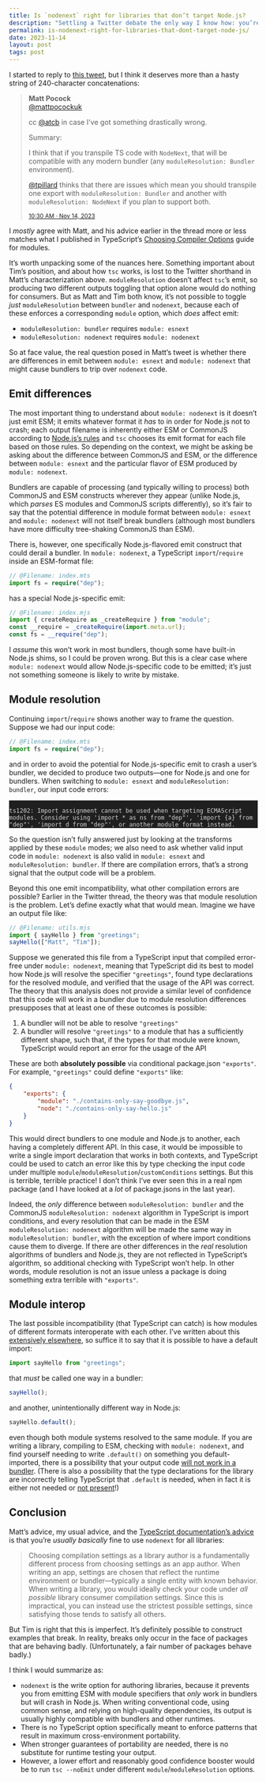 ```yaml
---
title: Is `nodenext` right for libraries that don’t target Node.js?
description: "Settling a Twitter debate the only way I know how: you’re both right, but not as right as me."
permalink: is-nodenext-right-for-libraries-that-dont-target-node-js/
date: 2023-11-14
layout: post
tags: post
---
```


I started to reply to [this tweet](https://twitter.com/mattpocockuk/status/1724495021745860793), but I think it deserves more than a hasty string of 240-character concatenations:

<blockquote class="rounded-lg bg-[var(--color-fg05)] p2 md:p4">
<div class="font-grotesk">

**Matt Pocock**  
<a class="text-textSecondary" href="https://twitter.com/mattpocockuk">@mattpocockuk</a>

</div>

cc [@atcb](https://twitter.com/atcb) in case I've got something drastically wrong.

Summary:

I think that if you transpile TS code with `NodeNext`, that will be compatible with any modern bundler (any `moduleResolution: Bundler` environment).

[@tpillard](https://twitter.com/tpillard) thinks that there are issues which mean you should transpile one export with `moduleResolution: Bundler` and another with `moduleResolution: NodeNext` if you plan to support both.

<small class="font-grotesk text-textSecondary">
<a href="https://twitter.com/mattpocockuk/status/1724495021745860793">10:30 AM · Nov 14, 2023</a>
</small>
</blockquote>

I _mostly_ agree with Matt, and his advice earlier in the thread more or less matches what I published in TypeScript’s [Choosing Compiler Options](https://www.typescriptlang.org/docs/handbook/modules/guides/choosing-compiler-options.html#im-writing-a-library) guide for modules.

It’s worth unpacking some of the nuances here. Something important about Tim’s position, and about how `tsc` works, is lost to the Twitter shorthand in Matt’s characterization above. `moduleResolution` doesn’t affect `tsc`’s emit, so producing two different outputs toggling that option alone would do nothing for consumers. But as Matt and Tim both know, it’s not possible to toggle _just_ `moduleResolution` between `bundler` and `nodenext`, because each of these enforces a corresponding `module` option, which _does_ affect emit:

- `moduleResolution: bundler` requires `module: esnext`
- `moduleResolution: nodenext` requires `module: nodenext`

So at face value, the real question posed in Matt’s tweet is whether there are differences in emit between `module: esnext` and `module: nodenext` that might cause bundlers to trip over `nodenext` code.

## Emit differences

The most important thing to understand about `module: nodenext` is it doesn’t just emit ESM; it emits whatever format it _has_ to in order for Node.js not to crash; each output filename is inherently either ESM or CommonJS according to [Node.js’s rules](https://www.typescriptlang.org/docs/handbook/modules/theory.html#module-format-detection) and `tsc` chooses its emit format for each file based on those rules. So depending on the context, we might be asking be asking about the difference between CommonJS and ESM, or the difference between `module: esnext` and the particular flavor of ESM produced by `module: nodenext`.

Bundlers are capable of processing (and typically willing to process) both CommonJS and ESM constructs wherever they appear (unlike Node.js, which _parses_ ES modules and CommonJS scripts differently), so it’s fair to say that the potential difference in module format between `module: esnext` and `module: nodenext` will not itself break bundlers (although most bundlers have more difficulty tree-shaking CommonJS than ESM).

There is, however, one specifically Node.js-flavored emit construct that could derail a bundler. In `module: nodenext`, a TypeScript `import`/`require` inside an ESM-format file:

```ts
// @Filename: index.mts
import fs = require("dep");
```

has a special Node.js-specific emit:

```js
// @Filename: index.mjs
import { createRequire as _createRequire } from "module";
const __require = _createRequire(import.meta.url);
const fs = __require("dep");
```

I _assume_ this won’t work in most bundlers, though some have built-in Node.js shims, so I could be proven wrong. But this is a clear case where `module: nodenext` would allow Node.js-specific code to be emitted; it’s just not something someone is likely to write by mistake.

## Module resolution

Continuing `import`/`require` shows another way to frame the question. Suppose we had our input code:

```ts
// @Filename: index.mts
import fs = require("dep");
```

and in order to avoid the potential for Node.js-specific emit to crash a user’s bundler, we decided to produce two outputs—one for Node.js and one for bundlers. When switching to `module: esnext` and `moduleResolution: bundler`, our input code errors:

<pre class="shiki dark-modern" style="background-color: #1F1F1F; white-space: normal"><code style="color: #D4D4D4">
ts1202: Import assignment cannot be used when targeting ECMAScript modules. Consider using 'import * as ns from "dep"', 'import {a} from "dep"', 'import d from "dep"', or another module format instead.
</code></pre>

So the question isn’t fully answered just by looking at the transforms applied by these `module` modes; we also need to ask whether valid input code in `module: nodenext` is also valid in `module: esnext` and `moduleResolution: bundler`. If there are compilation errors, that’s a strong signal that the output code will be a problem.

Beyond this one emit incompatibility, what other compilation errors are possible? Earlier in the Twitter thread, the theory was that module resolution is the problem. Let’s define exactly what that would mean. Imagine we have an output file like:

```js
// @Filename: utils.mjs
import { sayHello } from "greetings";
sayHello(["Matt", "Tim"]);
```

Suppose we generated this file from a TypeScript input that compiled error-free under `module: nodenext`, meaning that TypeScript did its best to model how Node.js will resolve the specifier `"greetings"`, found type declarations for the resolved module, and verified that the usage of the API was correct. The theory that this analysis does not provide a similar level of confidence that this code will work in a bundler due to module resolution differences presupposes that at least one of these outcomes is possible:

1. A bundler will not be able to resolve `"greetings"`
2. A bundler will resolve `"greetings"` to a module that has a sufficiently different shape, such that, if the types for that module were known, TypeScript would report an error for the usage of the API

These are both **absolutely possible** via conditional package.json `"exports"`. For example, `"greetings"` could define `"exports"` like:

```json
{
	"exports": {
		"module": "./contains-only-say-goodbye.js",
		"node": "./contains-only-say-hello.js"
	}
}
```

This would direct bundlers to one module and Node.js to another, each having a completely different API. In this case, it would be impossible to write a single import declaration that works in both contexts, and TypeScript could be used to catch an error like this by type checking the input code under multiple `module`/`moduleResolution`/`customConditions` settings. But this is terrible, terrible practice! I don’t think I’ve ever seen this in a real npm package (and I have looked at a _lot_ of package.jsons in the last year).

Indeed, the _only_ difference between `moduleResolution: bundler` and the CommonJS `moduleResolution: nodenext` algorithm in TypeScript is import conditions, and every resolution that can be made in the ESM `moduleResolution: nodenext` algorithm will be made the same way in `moduleResolution: bundler`, with the exception of where import conditions cause them to diverge. If there are other differences in the _real_ resolution algorithms of bundlers and Node.js, they are not reflected in TypeScript’s algorithm, so additional checking with TypeScript won’t help. In other words, module resolution is not an issue unless a package is doing something extra terrible with `"exports"`.

## Module interop

The last possible incompatibility (that TypeScript can catch) is how modules of different formats interoperate with each other. I’ve written about this [extensively elsewhere](https://www.typescriptlang.org/docs/handbook/modules/appendices/esm-cjs-interop.html), so suffice it to say that it is possible to have a default import:

```ts
import sayHello from "greetings";
```

that _must_ be called one way in a bundler:

```ts
sayHello();
```

and another, unintentionally different way in Node.js:

```ts
sayHello.default();
```

even though both module systems resolved to the same module. If you are writing a library, compiling to ESM, checking with `module: nodenext`, and find yourself needing to write `.default()` on something you default-imported, there is a possibility that your output code [will not work in a bundler](https://github.com/arethetypeswrong/arethetypeswrong.github.io/blob/main/docs/problems/CJSOnlyExportsDefault.md). (There is also a possibility that the type declarations for the library are incorrectly telling TypeScript that `.default` is needed, when in fact it is either not needed or [not present](https://github.com/arethetypeswrong/arethetypeswrong.github.io/blob/main/docs/problems/FalseExportDefault.md)!)

## Conclusion

Matt’s advice, my usual advice, and the [TypeScript documentation’s advice](https://www.typescriptlang.org/docs/handbook/modules/guides/choosing-compiler-options.html#im-writing-a-library) is that you’re _usually basically_ fine to use `nodenext` for all libraries:

> Choosing compilation settings as a library author is a fundamentally different process from choosing settings as an app author. When writing an app, settings are chosen that reflect the runtime environment or bundler—typically a single entity with known behavior. When writing a library, you would ideally check your code under _all possible_ library consumer compilation settings. Since this is impractical, you can instead use the strictest possible settings, since satisfying those tends to satisfy all others.

But Tim is right that this is imperfect. It’s definitely possible to construct examples that break. In reality, breaks only occur in the face of packages that are behaving badly. (Unfortunately, a fair number of packages behave badly.)

I think I would summarize as:

- `nodenext` is the write option for authoring libraries, because it prevents you from emitting ESM with module specifiers that _only_ work in bundlers but will crash in Node.js. When writing conventional code, using common sense, and relying on high-quality dependencies, its output is usually highly compatible with bundlers and other runtimes.
- There is no TypeScript option specifically meant to enforce patterns that result in maximum cross-environment portability.
- When stronger guarantees of portability are needed, there is no substitute for runtime testing your output.
- However, a lower effort and reasonably good confidence booster would be to run `tsc --noEmit` under different `module`/`moduleResolution` options.
